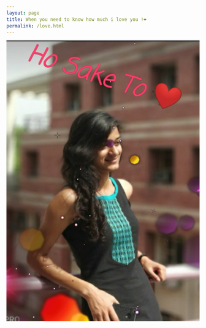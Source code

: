 ```yaml
---
layout: page
title: When you need to know how much i love you !❤
permalink: /love.html
--- 
```


[![Click to Play](../uploads/user/video.jpg)](../uploads/music/chamki.mp4)
